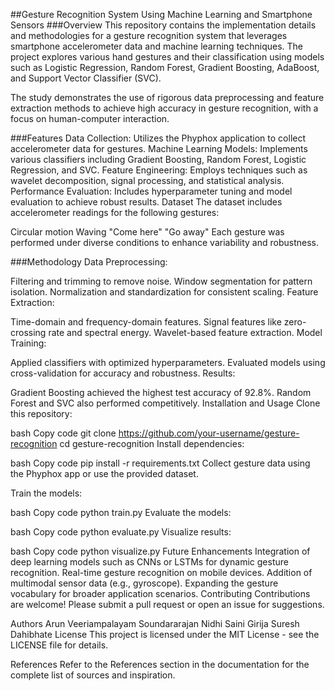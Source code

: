 ##Gesture Recognition System Using Machine Learning and Smartphone Sensors
###Overview
This repository contains the implementation details and methodologies for a gesture recognition system that leverages smartphone accelerometer data and machine learning techniques. The project explores various hand gestures and their classification using models such as Logistic Regression, Random Forest, Gradient Boosting, AdaBoost, and Support Vector Classifier (SVC).

The study demonstrates the use of rigorous data preprocessing and feature extraction methods to achieve high accuracy in gesture recognition, with a focus on human-computer interaction.

###Features
Data Collection: Utilizes the Phyphox application to collect accelerometer data for gestures.
Machine Learning Models: Implements various classifiers including Gradient Boosting, Random Forest, Logistic Regression, and SVC.
Feature Engineering: Employs techniques such as wavelet decomposition, signal processing, and statistical analysis.
Performance Evaluation: Includes hyperparameter tuning and model evaluation to achieve robust results.
Dataset
The dataset includes accelerometer readings for the following gestures:

Circular motion
Waving
"Come here"
"Go away"
Each gesture was performed under diverse conditions to enhance variability and robustness.

###Methodology
Data Preprocessing:

Filtering and trimming to remove noise.
Window segmentation for pattern isolation.
Normalization and standardization for consistent scaling.
Feature Extraction:

Time-domain and frequency-domain features.
Signal features like zero-crossing rate and spectral energy.
Wavelet-based feature extraction.
Model Training:

Applied classifiers with optimized hyperparameters.
Evaluated models using cross-validation for accuracy and robustness.
Results:

Gradient Boosting achieved the highest test accuracy of 92.8%.
Random Forest and SVC also performed competitively.
Installation and Usage
Clone this repository:

bash
Copy code
git clone https://github.com/your-username/gesture-recognition
cd gesture-recognition
Install dependencies:

bash
Copy code
pip install -r requirements.txt
Collect gesture data using the Phyphox app or use the provided dataset.

Train the models:

bash
Copy code
python train.py
Evaluate the models:

bash
Copy code
python evaluate.py
Visualize results:

bash
Copy code
python visualize.py
Future Enhancements
Integration of deep learning models such as CNNs or LSTMs for dynamic gesture recognition.
Real-time gesture recognition on mobile devices.
Addition of multimodal sensor data (e.g., gyroscope).
Expanding the gesture vocabulary for broader application scenarios.
Contributing
Contributions are welcome! Please submit a pull request or open an issue for suggestions.

Authors
Arun Veeriampalayam Soundararajan
Nidhi Saini
Girija Suresh Dahibhate
License
This project is licensed under the MIT License - see the LICENSE file for details.

References
Refer to the References section in the documentation for the complete list of sources and inspiration.


